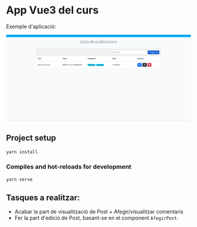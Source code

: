 # App Vue3 del curs

Exemple d'aplicació:

![](Exemple-app.gif)

## Project setup
```
yarn install
```

### Compiles and hot-reloads for development
```
yarn serve
```

## Tasques a realitzar:

* Acabar la part de visualització de Post + Afegir/visualitzar comentaris
* Fer la part d'edició de Post, basant-se en el component `AfegirPost`.
